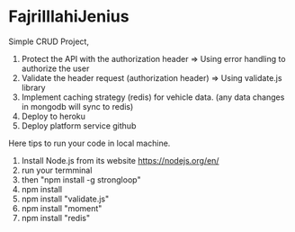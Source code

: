 # FajriIllahiJenius
Simple CRUD Project, 
1. Protect the API with the authorization header => Using error handling to authorize the user
2. Validate the header request (authorization header) => Using validate.js library
3. Implement caching strategy (redis) for vehicle data. (any data changes in mongodb will sync to redis)
4. Deploy to heroku
5. Deploy platform service github


Here tips to run your code in local machine.
1. Install Node.js from its website https://nodejs.org/en/
2. run your termminal
3. then "npm install -g strongloop"
4. npm install
5. npm install "validate.js"
6. npm install "moment"
7. npm install "redis"

